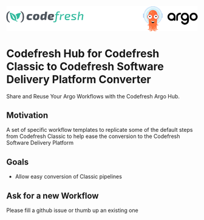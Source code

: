 <p align="center"><img src="./utils/icons/logo.png" alt="Codefresh"></p>

# Codefresh Hub for Codefresh Classic to Codefresh Software Delivery Platform Converter

Share and Reuse Your Argo Workflows with the Codefresh Argo Hub.

## Motivation
A set of specific workflow templates to replicate some of the default steps from Codefresh Classic to help ease the conversion to the Codefresh Software Delivery Platform

## Goals
* Allow easy conversion of Classic pipelines



## Ask for a new Workflow

Please fill a github issue or thumb up an existing one
